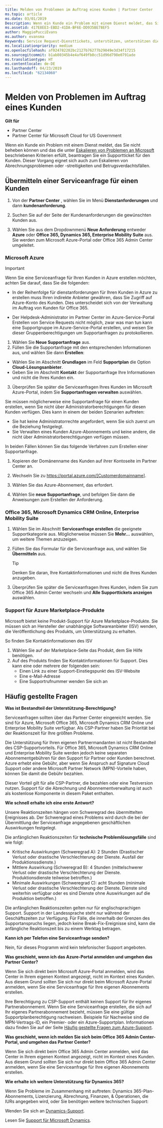 ```yaml
---
title: Melden von Problemen im Auftrag eines Kunden | Partner Center
ms.topic: article
ms.date: 03/01/2019
Description: Wenn ein Kunde ein Problem mit einem Dienst meldet, das Sie nicht beheben können und das die unter „Eskalieren von Problemen an Microsoft“ beschriebenen Kriterien erfüllt, beantragen Sie ein Supportticket für den Kunden.
ms.assetid: 417E8EE3-EBD2-41DA-BF6E-DD935BE78EF5
author: MaggiePucciEvans
ms.author: evansma
Keywords: Service Request-Diensttickets, unterstützen, unterstützen die Berechtigung, Aobo, Azure aobo
ms.localizationpriority: medium
ms.openlocfilehash: af024782202bc2127b76277b29049e3d34f17215
ms.sourcegitcommit: b1ab80345b4e4af649fb8cc51d96d798e0791ade
ms.translationtype: HT
ms.contentlocale: de-DE
ms.lasthandoff: 04/23/2019
ms.locfileid: "62134060"
---
```

# <a name="report-problems-on-behalf-of-a-customer"></a>Melden von Problemen im Auftrag eines Kunden

**Gilt für**

-  Partner Center
-  Partner Center für Microsoft Cloud for US Government


Wenn ein Kunde ein Problem mit einem Dienst meldet, das Sie nicht beheben können und das die unter [Eskalieren von Problemen an Microsoft](escalate-problems-to-microsoft.md) beschriebenen Kriterien erfüllt, beantragen Sie ein Supportticket für den Kunden. Dieser Vorgang eignet sich auch zum Eskalieren von Abrechnungsproblemen oder -streitigkeiten und Betrugsverdachtsfällen.

## <a name="submit-a-service-request-for-a-customer"></a>Übermitteln einer Serviceanfrage für einen Kunden

1.  Von der **Partner Center** , wählen Sie im Menü **Dienstanforderungen** und dann **kundenanforderung**. 

2.  Suchen Sie auf der Seite der Kundenanforderungen die gewünschten Kunden aus.

3.  Wählen Sie aus dem Dropdownmenü **Neue Anforderung** entweder **Azure** oder **Office 365, Dynamics 365, Enterprise Mobility Suite** aus. Sie werden zum Microsoft Azure-Portal oder Office 365 Admin Center umgeleitet.

### <a name="microsoft-azure"></a>Microsoft Azure

> [!IMPORTANT]
> Wenn Sie eine Serviceanfrage für Ihren Kunden in Azure erstellen möchten, achten Sie darauf, dass Sie die folgenden:
>
>- In der Reihenfolge für dienstanforderungen für Ihren Kunden in Azure zu erstellen muss Ihren indirekte Anbieter gewähren, dass Sie Zugriff auf Azure-Konto des Kunden. Dies unterscheidet sich von der Verwaltung im Auftrag von Kunden für Office 365. 
>
>- Der Helpdesk-Administrator im Partner Center im Azure-Service-Portal Erstellen von Service Requests nicht möglich, zwar was man tun kann eine Supportgruppe im Azure-Service-Portal erstellen, und weisen Sie dieser Gruppenberechtigungen um Supportanfragen zu protokollieren.

1. Wählen Sie **Neue Supportanfrage** aus.
2. Füllen Sie die Supportanfrage mit den entsprechenden Informationen aus, und wählen Sie dann **Erstellen**:
-   Wählen Sie im Abschnitt **Grundlagen** im Feld **Supportplan** die Option **Cloud-Lösungsanbieter**.
-   Geben Sie im Abschnitt **Kontakt** der Supportanfrage Ihre Informationen und nicht die Ihres Kunden ein.

3. Überprüfen Sie später die Serviceanfragen Ihres Kunden im Microsoft Azure-Portal, indem Sie **Supportanfragen verwalten** auswählen.

Sie müssen möglicherweise eine Supportanfrage für einen Kunden erstellen, wenn Sie nicht über Administratorberechtigungen für diesen Kunden verfügen. Dies kann in einem der beiden Szenarien auftreten: 
 
-   Sie hat keine Administratorrechte angefordert, wenn Sie sich zuerst um die Beziehung festgelegt.
-   Sie Verwalten eines Kunden Azure-Abonnements und keine andere, die nicht über Administratorberechtigungen verfügen müssen.
 
In beiden Fällen können Sie das folgende Verfahren zum Erstellen einer Supportanfrage. 

1. Kopieren der Domänenname des Kunden auf ihrer Kontoseite im Partner Center an.

2. Wechseln Sie zu https://portal.azure.com/[Customerdomainname]. 

3. Wählen Sie das Azure-Abonnement, das erfordert.

4. Wählen Sie **neue Supportanfrage**, und befolgen Sie dann die Anweisungen zum Erstellen der Anforderung. 

 
### <a name="office-365-microsoft-dynamics-crm-online-enterprise-mobility-suite"></a>Office 365, Microsoft Dynamics CRM Online, Enterprise Mobility Suite

1. Wählen Sie im Abschnitt **Serviceanfrage erstellen** die geeignete Supportkategorie aus. Möglicherweise müssen Sie **Mehr...** auswählen, um weitere Themen anzuzeigen.    
2. Füllen Sie das Formular für die Serviceanfrage aus, und wählen Sie **Übermitteln** aus.

   > [!TIP]
   > Denken Sie daran, Ihre Kontaktinformationen und nicht die Ihres Kunden anzugeben.

3. Überprüfen Sie später die Serviceanfragen Ihres Kunden, indem Sie zum Office 365 Admin Center wechseln und **Alle Supporttickets anzeigen** auswählen.

### <a name="support-for-azure-marketplace-products"></a>Support für Azure Marketplace-Produkte

Microsoft bietet keine Produkt-Support für Azure Marketplace-Produkte. Sie müssen sich an Hersteller der unabhängige Softwareanbieter (ISV) wenden, die Veröffentlichung des Produkts, um Unterstützung zu erhalten.

So finden Sie Kontaktinformationen des ISV

1.  Wählen Sie auf der Marketplace-Seite das Produkt, dem Sie Hilfe benötigen.
2.  Auf des Produkts finden Sie Kontaktinformationen für Support. Dies kann eine oder mehrere der folgenden sein:
    - Einen Link zu einer Support-Einstiegspunkt des ISV-Website
    - Eine e-Mail-Adresse 
    - Eine Supportrufnummer wenden Sie sich an

## <a name="faq"></a>Häufig gestellte Fragen

**Was ist Bestandteil der Unterstützung-Berechtigung?**

Serviceanfragen sollten über das Partner Center eingereicht werden. Sie sind für Azure, Microsoft Office 365, Microsoft Dynamics CRM Online und Enterprise Mobility Suite verfügbar. Als CSP-Partner haben Sie Priorität bei der Reaktionszeit für Ihre größten Probleme.

Die Unterstützung für Ihren eigenen Partnermandanten ist nicht Bestandteil des CSP-Supportvorteils. Für Office 365, Microsoft Dynamics CRM Online und Enterprise Mobility Suite werden jedoch keine separaten Abonnementgebühren für den Support für Partner oder Kunden berechnet. Azure erhebt eine Gebühr, aber wenn Sie Anspruch auf Signature Cloud Support oder andere Microsoft Partner Network (MPN)-Vorteile haben, können Sie damit die Gebühr bezahlen.

Dieser Vorteil gilt für alle CSP-Partner, die bezahlen oder eine Testversion nutzen. Support für die Abrechnung und Abonnementverwaltung ist auch als kostenlose Komponente in diesem Paket enthalten.

**Wie schnell erhalte ich eine erste Antwort?**

Unsere Reaktionszeiten hängen vom Schweregrad des übermittelten Ereignisses ab. Der Schweregrad eines Problems wird durch die bei der Übermittlung der Serviceanfrage angegebenen geschäftlichen Auswirkungen festgelegt.

Die anfänglichen Reaktionszeiten für **technische Problemlösungsfälle** sind wie folgt:

-   Kritische Auswirkungen (Schweregrad A): 2 Stunden (Drastischer Verlust oder drastische Verschlechterung der Dienste. Ausfall der Produktionssdienste.)
-   Mittlere Auswirkung (Schweregrad B): 4 Stunden (mittelschwerer Verlust oder drastische Verschlechterung der Dienste. Produktionsdienste teilweise betroffen.)
-   Minimale Auswirkungen (Schweregrad C): acht Stunden (minimale Verlust oder drastische Verschlechterung der Dienste. Dienste sind weiterhin verfügbar oder es sind Dienste ohne Auswirkungen auf die Produktion betroffen.)

Die anfänglichen Reaktionszeiten gelten nur für englischsprachigen Support. Support in der Landessprache steht nur während der Geschäftszeiten zur Verfügung.
Für Fälle, die innerhalb der Grenzen des Supportanspruchs liegen, jedoch keine Break-Fix-Ereignisse sind, kann die anfängliche Reaktionszeit bis zu einem Werktag betragen.

**Kann ich per Telefon eine Serviceanfrage senden?**

Nein, für dieses Programm wird kein telefonischer Support angeboten.

**Was geschieht, wenn ich das Azure-Portal anmelden und umgehen das Partner Center?**

Wenn Sie sich direkt beim Microsoft Azure-Portal anmelden, wird das Center in Ihrem eigenen Kontext angezeigt, nicht im Kontext eines Kunden. Aus diesem Grund sollten Sie sich nur direkt beim Microsoft Azure-Portal anmelden, wenn Sie eine Serviceanfrage für Ihre eigenen Abonnements erstellen.

Ihre Berechtigung zu CSP-Support enthält keinen Support für Ihr eigenes Partnerabonnement. Wenn Sie eine Serviceanfrage erstellen, die sich auf Ihr eigenes Partnerabonnement bezieht, müssen Sie eine gültige Supportplanberechtigung nachweisen. Beispiele für Nachweise sind die MPN-Vertrags-ID, ein Premier- oder ein Azure-Supportplan. Informationen dazu finden Sie auf der Seite [Häufig gestellte Fragen zum Azure-Support](https://go.microsoft.com/fwlink/?LinkId=717532).

**Was geschieht, wenn ich melden Sie sich beim Office 365 Admin Center-Portal, und umgehen das Partner Center?**

Wenn Sie sich direkt beim Office 365 Admin Center anmelden, wird das Center in Ihrem eigenen Kontext angezeigt, nicht im Kontext eines Kunden. Aus diesem Grund sollten Sie sich nur direkt beim Office 365 Admin Center anmelden, wenn Sie eine Serviceanfrage für Ihre eigenen Abonnements erstellen.

**Wie erhalte ich weitere Unterstützung für Dynamics 365?**

Wenn Sie Probleme im Zusammenhang mit auftreten: Dynamics 365-Plan-Abonnements, Lizenzierung, Abrechnung, Finanzen, & Operationen, die IURs angegeben wird, oder Sie benötigen weitere technischen Support:
 
Wenden Sie sich an [Dynamics-Support](https://docs.microsoft.com/dynamics365/customer-engagement/admin/contact-technical-support).

Lesen Sie [Support für Microsoft Dynamics](https://support.microsoft.com/help/4052881/faq-microsoft-dynamics-365-for-unified-operations-iur).



